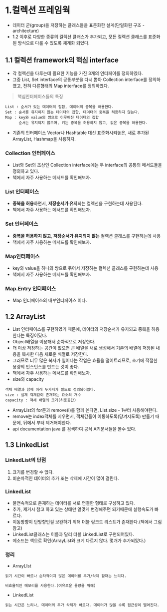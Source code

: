 # 1.컬렉션 프레임웍
+ 데이터 군(group)을 저장하는 클래스들을 표준화한 설계(단일화된 구조 - architecture)
+ 1.2 이후로 다양한 종류의 컬렉션 클래스가 추가되고, 모든 컬렉션 클래스를 표준화된 방식으로 다룰 수 있도록 체계화 되었다.

## 1.1 컬렉션 framework의 핵심 interface
+ 각 컬렉션을 다루는데 필요한 기능을 가진 3개의 인터페이를 정의하였다.
+ 그중 List, Set interface의 공통부분을 다시 뽑아 Collection interface를 정의하였고, 전혀 다른형태의 Map interface를 정의하였다.
> 핵심인터페이스들의 특징
```
List : 순서가 있는 데이터의 집합, 데이터의 중복을 허용한다.
Set : 순서를 유지하지 않는 데이터의 집합, 데이터의 중복을 허용하지 않는다.
Map : key와 value의 쌍으로 이루어진 데이터의 집합
      순서는 유지되지 않으며, 키는 중복을 허용하지 않고, 값은 중복을 허용한다.
```
+ 기존의 인터페이스 Vector나 Hashtable 대신 표준화시켜놓은, 새로 추가된 ArrayList, Hashmap을 사용하자.

### Collection 인터페이스
+ List와 Set의 조상인 Collection interface에는 두 interface의 공통의 메서드들을 정의하고 있다.
+ 책에서 자주 사용하는 메서드를 확인해보자.

### List 인터페이스
+ **중복을 허용**하면서, **저장순서가 유지**되는 컬렉션을 구현하는데 사용된다.
+ 책에서 자주 사용하는 메서드를 확인해보자.

### Set 인터페이스
+ **중복을 허용하지 않고**, **저장순서가 유지되지 않는** 컬렉션 클래스를 구현하는데 사용
+ 책에서 자주 사용하는 메서드를 확인해보자.

### Map인터페이스
+ key와 value을 하나의 쌍으로 묶어서 저장하는 컬렉션 클래스를 구현하는데 사용
+ 책에서 자주 사용하는 메서드를 확인해보자.

### Map.Entry 인터페이스
+ Map 인터페이스의 내부인터페이스 이다.

## 1.2 ArrayList
+ List 인터페이스를 구현하였기 때문에, 데이터의 저장순서가 유지되고 중복을 허용한다는 특징이딨다.
+ Object배열을 이용해서 순차적으로 저장한다.
+ 더 이상 저장하는 공간이 없으면 큰 배열을 새로 생성해서 기존의 배열에 저장된 내용을 복사한 다음 새로운 배열로 저장한다.
+ 그러므로 너무 많은 복사가 일어나는 작업은 효율을 떨어트리므로, 초기에 적절한 용량의 인스턴스를 만드는 것이 좋다.
+ 책에서 자주 사용하는 메서드를 확인해보자.
+ size와 capacity
```
객체 배열과 함께 아래 두가지가 필드로 정의되어있다.
size : 실제 객체값이 존재하는 요소의 개수
capacity : 객체 배열의 크기(허용공간)
```
+ ArrayList의 for문과 remove(i)를 함께 쓴다면, List.size - 1부터 사용해야한다.
+ remove는 index객체를 지우면서, 객체값들이 이동하도록(당겨지도록) 만들기 때문에, 뒤에서 부터 제거해야한다.
+ api documentation java 를 검색하여 공식 API문서들을 볼수 있다.

## 1.3 LinkedList
### LinkedList의 단점
1. 크기를 변경할 수 없다.
2. 비순차적인 데이터의 추가 또는 삭제에 시간이 많이 걸린다.

### LinkedList
+ 불연속적으로 존재하는 데이터를 서로 연결한 형태로 구성하고 있다.
+ 추가, 제거시 참고 하고 있는 상태만 알맞게 변경해주면 되기때문에 실행속도가 빠르다.
+ 이동방향이 단방향인걸 보완하기 위해 더블 링크드 리스트가 존재한다.(책에서 그림참고)
+ LinkedList클래스는 이름과 달리 더블 LinkedList로 구현되어있다.
+ 메소드는 책으로 확인(ArrayList와 크게 다르지 않다. 몇개가 추가되있다.)

### 정리
+ ArrayLIst 
```
읽기 시간이 빠르나 순차적이지 않은 데이터를 추가/삭제 할때는 느리다.

비효율적인 메모리를 사용한다.(여유로운 용량을 위해)
```
+ LinkedList 
```
읽는 시간은 느리나, 데이터의 추가 삭제가 빠르다. 데이터가 많을 수록 접근성이 떨어진다.
```
